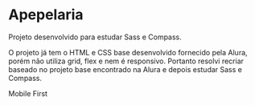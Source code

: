 # Apepelaria
Projeto desenvolvido para estudar Sass e Compass.

O projeto já tem o HTML e CSS base desenvolvido fornecido pela Alura, porém não utiliza grid, flex e nem é responsivo.
Portanto resolvi recriar baseado no projeto base encontrado na Alura e depois estudar Sass e Compass.

Mobile First